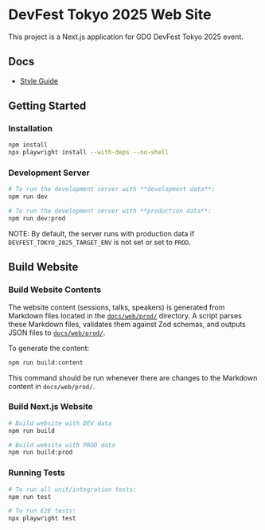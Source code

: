 # DevFest Tokyo 2025 Web Site

This project is a Next.js application for GDG DevFest Tokyo 2025 event.

## Docs

- [Style Guide](./docs/web/style-guide.md)

## Getting Started

### Installation

```bash
npm install
npx playwright install --with-deps --no-shell
```

### Development Server

```bash
# To run the development server with **development data**:
npm run dev

# To run the development server with **production data**:
npm run dev:prod
```

NOTE: By default, the server runs with production data if `DEVFEST_TOKYO_2025_TARGET_ENV` is not set or set to `PROD`.

## Build Website

### Build Website Contents

The website content (sessions, talks, speakers) is generated from Markdown files located in the [`docs/web/prod/`](./docs/web/prod/) directory. A script parses these Markdown files, validates them against Zod schemas, and outputs JSON files to [`docs/web/prod/`](./docs/web/prod/).

To generate the content:

```bash
npm run build:content
```

This command should be run whenever there are changes to the Markdown content in `docs/web/prod/`.

### Build Next.js Website

```bash
# Build website with DEV data
npm run build

# Build website with PROD data
npm run build:prod
```

### Running Tests

```bash
# To run all unit/integration tests:
npm run test

# To run E2E tests:
npx playwright test
```
